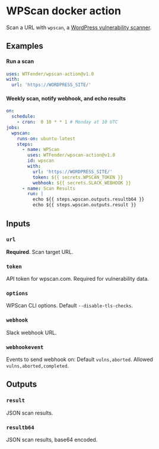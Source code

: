 # WPScan docker action

Scan a URL with `wpscan`, a [WordPress vulnerability scanner](https://wpscan.com/).



## Examples

#### Run a scan
```yaml
uses: WTFender/wpscan-action@v1.0
with:
  url: 'https://WORDPRESS_SITE/'
```

#### Weekly scan, notify webhook, and echo results
```yaml
on:
  schedule:
    - cron:  0 10 * * 1 # Monday at 10 UTC
jobs:
  wpscan:
    runs-on: ubuntu-latest
    steps:
      - name: WPScan
        uses: WTFender/wpscan-action@v1.0
        id: wpscan
        with:
          url: 'https://WORDPRESS_SITE/'
          token: ${{ secrets.WPSCAN_TOKEN }}
          webhook: ${{ secrets.SLACK_WEBHOOK }}
      - name: Scan Results
        run: |
          echo ${{ steps.wpscan.outputs.resultb64 }}
          echo ${{ steps.wpscan.outputs.result }}
```

## Inputs

### `url`

**Required**. Scan target URL.

### `token`

API token for wpscan.com. Required for vulnerability data.

### `options`

WPScan CLI options.  Default `--disable-tls-checks`.

### `webhook`

Slack webhook URL.

### `webhookevent`

Events to send webhook on: Default `vulns,aborted`. Allowed `vulns,aborted,completed`.

## Outputs

### `result`

JSON scan results.

### `resultb64`

JSON scan results, base64 encoded.
